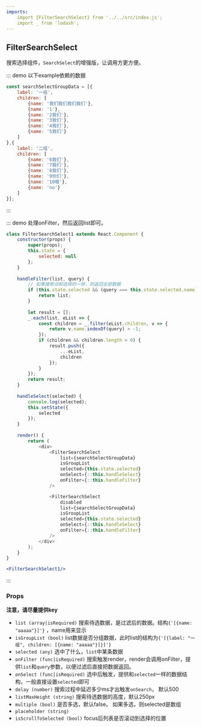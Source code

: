 ```yaml
---
imports:
    import {FilterSearchSelect} from '../../src/index.js';
    import _ from 'lodash';
---
```

## FilterSearchSelect

搜索选择组件，`SearchSelect`的增强版，让调用方更方便。

::: demo 以下example依赖的数据
```js
const searchSelectGroupData = [{
    label: '一组',
    children: [
        {name: '我们我们我们我们'},
        {name: '1'},
        {name: '2我们'},
        {name: '3我们'},
        {name: '4我们'},
        {name: '5我们'}
    ]
},{
    label: '二组',
    children: [
        {name: '6我们'},
        {name: '7我们'},
        {name: '8我们'},
        {name: '9你们'},
        {name: '10哦'},
        {name: 'no'}
    ]
}];
```
:::

::: demo 处理onFilter，然后返回list即可。
```js
class FilterSearchSelect1 extends React.Component {
    constructor(props) {
        super(props);
        this.state = {
            selected: null
        };
    }
    
    handleFilter(list, query) {
        // 如果搜索词和选择的一样，则返回全部数据
        if (this.state.selected && (query === this.state.selected.name)) {
            return list;
        }
        
        let result = [];
        _.each(list, eList => {
            const children = _.filter(eList.children, v => {
                return v.name.indexOf(query) > -1;
            });
            if (children && children.length > 0) {
                result.push({
                    ...eList,
                    children
                });
            }
        });
        return result;
    }
    
    handleSelect(selected) {
        console.log(selected);
        this.setState({
            selected
        });
    }
    
    render() {
        return (
            <div>
                <FilterSearchSelect
                    list={searchSelectGroupData}
                    isGroupList
                    selected={this.state.selected}
                    onSelect={::this.handleSelect}
                    onFilter={::this.handleFilter}
                />

                <FilterSearchSelect
                    disabled
                    list={searchSelectGroupData}
                    isGroupList
                    selected={this.state.selected}
                    onSelect={::this.handleSelect}
                    onFilter={::this.handleFilter}
                />
            </div>
        );
    }
}
```
```jsx
<FilterSearchSelect1/>
```
:::

### Props
**注意，请尽量提供key**
- `list (array|isRequired)` 搜索待选数据，是过滤后的数据。结构`{'[{name: "aaaaa"}]'}` ，name用来显示
- `isGroupList (bool)` list数据是否分组数据，此时list的结构为`{'[{label: "一组", children: [{name: "aaaaa"}]}]'}`
- `selected (any)` 选中了什么，`list`中某条数据
- `onFilter (func|isRequired)` 搜索触发render，render会调用onFilter，提供`list`和`query`参数，以便过滤后直接把数据返回。 
- `onSelect (func|isRequired)` 选中后触发，提供和`selected`一样的数据结构，一般直接设置`selected`即可
- `delay (number)` 搜索过程中延迟多少ms才出触发`onSearch`， 默认500
- `listMaxHeight (string)` 搜索待选数据的高度，默认250px
- `multiple (bool)` 是否多选，默认false。 如果多选，则selected是数组
- `placeholder (string)`
- `isScrollToSelected (bool)` focus后列表是否滚动到选择的位置